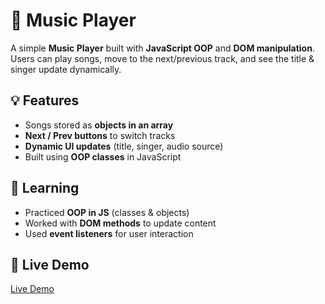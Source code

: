 # 🎵 Music Player  

A simple **Music Player** built with **JavaScript OOP** and **DOM manipulation**.  
Users can play songs, move to the next/previous track, and see the title & singer update dynamically.  

## 💡 Features
- Songs stored as **objects in an array**  
- **Next / Prev buttons** to switch tracks  
- **Dynamic UI updates** (title, singer, audio source)  
- Built using **OOP classes** in JavaScript  

## 🧠 Learning
- Practiced **OOP in JS** (classes & objects)  
- Worked with **DOM methods** to update content  
- Used **event listeners** for user interaction  

## 🔗 Live Demo
[Live Demo](https://audio-palyer-oop.netlify.app/)
